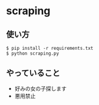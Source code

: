 # scraping
## 使い方

    $ pip install -r requirements.txt
    $ python scraping.py

## やっていること
* 好みの女の子探します
* 悪用禁止
